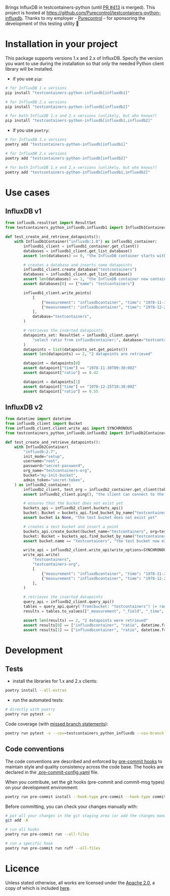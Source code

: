 Brings InfluxDB in testcontainers-python (until [PR #413](https://github.com/testcontainers/testcontainers-python/pull/413) is merged).
This project is hosted at https://github.com/Purecontrol/testcontainers-python-influxdb.
Thanks to my employer - [Purecontrol](https://www.purecontrol.com/) - for sponsoring the development of this testing utility 🙏

# Installation in your project

This package supports versions 1.x and 2.x of InfluxDB.
Specify the version you want to use during the installation so that only the needed Python client library will be installed.

- if you use `pip`:

```sh
# for InfluxDB 1.x versions
pip install "testcontainers-python-influxdb[influxdb1]"

# for InfluxDB 2.x versions
pip install "testcontainers-python-influxdb[influxdb2]"

# for both InfluxDB 1.x and 2.x versions (unlikely, but who knows?)
pip install "testcontainers-python-influxdb[influxdb1,influxdb2]"
```

- if you use `poetry`:

```sh
# for InfluxDB 1.x versions
poetry add "testcontainers-python-influxdb[influxdb1]"

# for InfluxDB 2.x versions
poetry add "testcontainers-python-influxdb[influxdb2]"

# for both InfluxDB 1.x and 2.x versions (unlikely, but who knows?)
poetry add "testcontainers-python-influxdb[influxdb1,influxdb2]"
```

# Use cases

## InfluxDB v1

```python
from influxdb.resultset import ResultSet
from testcontainers_python_influxdb.influxdb1 import InfluxDb1Container

def test_create_and_retrieve_datapoints():
    with InfluxDb1Container("influxdb:1.8") as influxdb1_container:
        influxdb1_client = influxdb1_container.get_client()
        databases = influxdb1_client.get_list_database()
        assert len(databases) == 0, "the InfluxDB container starts with no database at all"

        # creates a database and inserts some datapoints
        influxdb1_client.create_database("testcontainers")
        databases = influxdb1_client.get_list_database()
        assert len(databases) == 1, "the InfluxDB container now contains one database"
        assert databases[0] == {"name": "testcontainers"}

        influxdb1_client.write_points(
            [
                {"measurement": "influxdbcontainer", "time": "1978-11-30T09:30:00Z", "fields": {"ratio": 0.42}},
                {"measurement": "influxdbcontainer", "time": "1978-12-25T10:30:00Z", "fields": {"ratio": 0.55}},
            ],
            database="testcontainers",
        )

        # retrieves the inserted datapoints
        datapoints_set: ResultSet = influxdb1_client.query(
            "select ratio from influxdbcontainer;", database="testcontainers"
        )
        datapoints = list(datapoints_set.get_points())
        assert len(datapoints) == 2, "2 datapoints are retrieved"

        datapoint = datapoints[0]
        assert datapoint["time"] == "1978-11-30T09:30:00Z"
        assert datapoint["ratio"] == 0.42

        datapoint = datapoints[1]
        assert datapoint["time"] == "1978-12-25T10:30:00Z"
        assert datapoint["ratio"] == 0.55
```

## InfluxDB v2

```python
from datetime import datetime
from influxdb_client import Bucket
from influxdb_client.client.write_api import SYNCHRONOUS
from testcontainers_python_influxdb.influxdb2 import InfluxDb2Container

def test_create_and_retrieve_datapoints():
    with InfluxDb2Container(
        "influxdb:2.7",
        init_mode="setup",
        username="root",
        password="secret-password",
        org_name="testcontainers-org",
        bucket="my-init-bucket",
        admin_token="secret-token",
    ) as influxdb2_container:
        influxdb2_client, test_org = influxdb2_container.get_client(token="secret-token", org_name="testcontainers-org")
        assert influxdb2_client.ping(), "the client can connect to the InfluxDB instance"

        # ensures that the bucket does not exist yet
        buckets_api = influxdb2_client.buckets_api()
        bucket: Bucket = buckets_api.find_bucket_by_name("testcontainers")
        assert bucket is None, "the test bucket does not exist yet"

        # creates a test bucket and insert a point
        buckets_api.create_bucket(bucket_name="testcontainers", org=test_org)
        bucket: Bucket = buckets_api.find_bucket_by_name("testcontainers")
        assert bucket.name == "testcontainers", "the test bucket now exists"

        write_api = influxdb2_client.write_api(write_options=SYNCHRONOUS)
        write_api.write(
            "testcontainers",
            "testcontainers-org",
            [
                {"measurement": "influxdbcontainer", "time": "1978-11-30T09:30:00Z", "fields": {"ratio": 0.42}},
                {"measurement": "influxdbcontainer", "time": "1978-12-25T10:30:00Z", "fields": {"ratio": 0.55}},
            ],
        )

        # retrieves the inserted datapoints
        query_api = influxdb2_client.query_api()
        tables = query_api.query('from(bucket: "testcontainers") |> range(start: 1978-11-01T22:00:00Z)', org=test_org)
        results = tables.to_values(["_measurement", "_field", "_time", "_value"])

        assert len(results) == 2, "2 datapoints were retrieved"
        assert results[0] == ["influxdbcontainer", "ratio", datetime.fromisoformat("1978-11-30T09:30:00+00:00"), 0.42]
        assert results[1] == ["influxdbcontainer", "ratio", datetime.fromisoformat("1978-12-25T10:30:00+00:00"), 0.55]
```

# Development

## Tests

- install the libraries for 1.x and 2.x clients:

```sh
poetry install --all-extras
```

- run the automated tests:

```sh
# directly with poetry
poetry run pytest -v
```

Code coverage (with [missed branch statements](https://pytest-cov.readthedocs.io/en/latest/config.html?highlight=--cov-branch)):

```sh
poetry run pytest -v --cov=testcontainers_python_influxdb --cov-branch --cov-report term-missing --cov-fail-under 94
```

## Code conventions

The code conventions are described and enforced by [pre-commit hooks](https://pre-commit.com/hooks.html) to maintain style and quality consistency across the code base.
The hooks are declared in the [.pre-commit-config.yaml](.pre-commit-config.yaml) file.

When you contribute, set the git hooks (pre-commit and commit-msg types) on your development environment:

```sh
poetry run pre-commit install --hook-type pre-commit --hook-type commit-msg
```

Before committing, you can check your changes manually with:

```sh
# put all your changes in the git staging area (or add the changes manually and skip this)
git add -A

# run all hooks
poetry run pre-commit run --all-files

# run a specific hook
poetry run pre-commit run ruff --all-files
```

# Licence

Unless stated otherwise, all works are licensed under the [Apache 2.0](https://spdx.org/licenses/Apache-2.0.html), a copy of which is included [here](LICENSE).
